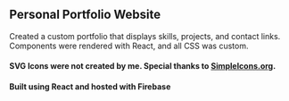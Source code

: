 ## Personal Portfolio Website

Created a custom portfolio that displays skills, projects, and contact links. Components were rendered with React, and all CSS was custom.

#### SVG Icons were not created by me. Special thanks to [SimpleIcons.org](https://simpleicons.org/).

#### Built using React and hosted with Firebase

